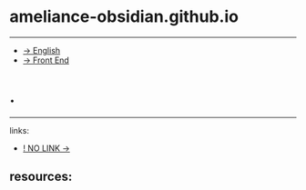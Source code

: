 # ameliance-obsidian.github.io
---
- [→ English](%E2%86%92%20English.md)
- [→ Front End](%E2%86%92%20Front%20End.md)

# .
---
links:
- [! NO LINK →](../links%20%E2%86%92/!%20NO%20LINK%20%E2%86%92.md)

resources:
-
